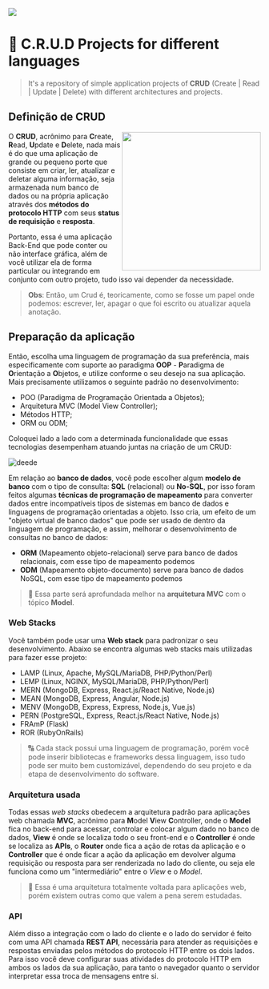 <a href="https://github.com/IsaacAlves7/crud-projects"><img src="https://user-images.githubusercontent.com/61624336/159622843-8f7ffa91-e9a5-49f4-8980-69d03dd2c3a7.png"></a>

# 📝 C.R.U.D Projects for different languages
<blockquote>It's a repository of simple application projects of <b>CRUD</b> (Create | Read | Update | Delete) with different architectures and projects.</blockquote> 

## Definição de CRUD
<img src="https://static.platzi.com/media/landing-projects/Proyecto-Python-CRUD.png" height="277" align="right">

O **CRUD**, acrônimo para **C**reate, **R**ead, **U**pdate e **D**elete, nada mais é do que uma aplicação de grande ou pequeno porte que consiste em criar, ler, atualizar e deletar alguma informação, seja armazenada num banco de dados ou na própria aplicação através dos **métodos do protocolo HTTP** com seus **status de requisição** e **resposta**. 

Portanto, essa é uma aplicação Back-End que pode conter ou não interface gráfica, além de você utilizar ela de forma particular ou integrando em conjunto com outro projeto, tudo isso vai depender da necessidade.

> **Obs**: Então, um Crud é, teoricamente, como se fosse um papel onde podemos: escrever, ler, apagar o que foi escrito ou atualizar aquela anotação.

## Preparação da aplicação
Então, escolha uma linguagem de programação da sua preferência, mais especificamente com suporte ao paradigma **OOP** - **P**aradigma de **O**rientação a **O**bjetos, e utilize conforme o seu desejo na sua aplicação. Mais precisamente utilizamos o seguinte padrão no desenvolvimento:

- POO (Paradigma de Programação Orientada a Objetos);
- Arquitetura MVC (Model View Controller);
- Métodos HTTP;
- ORM ou ODM;

Coloquei lado a lado com a determinada funcionalidade que essas tecnologias desempenham atuando juntas na criação de um CRUD:

![deede](https://user-images.githubusercontent.com/61624336/177389704-cc4d941c-d5f6-496a-8881-4f5b140ead81.png)

Em relação ao **banco de dados**, você pode escolher algum **modelo de banco** com o tipo de consulta: **SQL** (relacional) ou **No-SQL**, por isso foram feitos algumas **técnicas de programação de mapeamento** para converter dados entre incompatíveis tipos de sistemas em banco de dados e linguagens de programação orientadas a objeto. Isso cria, um efeito de um "objeto virtual de banco dados" que pode ser usado de dentro da linguagem de programação, e assim, melhorar o desenvolvimento de consultas no banco de dados:

- **ORM** (Mapeamento objeto-relacional) serve para banco de dados relacionais, com esse tipo de mapeamento podemos
- **ODM** (Mapeamento objeto-documento) serve para banco de dados NoSQL, com esse tipo de mapeamento podemos

> 🔄 Essa parte será aprofundada melhor na **arquitetura MVC** com o tópico **Model**.

### Web Stacks
Você também pode usar uma **Web stack** para padronizar o seu desenvolvimento. Abaixo se encontra algumas web stacks mais utilizadas para fazer esse projeto:

- LAMP (Linux, Apache, MySQL/MariaDB, PHP/Python/Perl)
- LEMP (Linux, NGINX, MySQL/MariaDB, PHP/Python/Perl)
- MERN (MongoDB, Express, React.js/React Native, Node.js)
- MEAN (MongoDB, Express, Angular, Node.js)
- MENV (MongoDB, Express, Express, Node.js, Vue.js)
- PERN (PostgreSQL, Express, React.js/React Native, Node.js)
- FRAmP (Flask)
- ROR (RubyOnRails)

> 🔠 Cada stack possui uma linguagem de programação, porém você pode inserir bibliotecas e frameworks dessa linguagem, isso tudo pode ser muito bem customizável, dependendo do seu projeto e da etapa de desenvolvimento do software.

### Arquitetura usada
Todas essas _web stacks_ obedecem a arquitetura padrão para aplicações web chamada **MVC**, acrônimo para **M**odel **V**iew **C**ontroller, onde o **Model** fica no back-end para acessar, controlar e colocar algum dado no banco de dados, **View** é onde se localiza todo o seu front-end e o **Controller** é onde se localiza as **APIs**, o **Router** onde fica a ação de rotas da aplicação e o **Controller** que é onde ficar a ação da aplicação em devolver alguma requisição ou resposta para ser renderizada no lado do cliente, ou seja ele funciona como um "intermediário" entre o _View_ e o _Model_.

> 🚮 Essa é uma arquitetura totalmente voltada para aplicações web, porém existem outras como que valem a pena serem estudadas.

### API
Além disso a integração com o lado do cliente e o lado do servidor é feito com uma API chamada **REST API**, necessária para atender as requisições e respostas enviadas pelos métodos do protocolo HTTP entre os dois lados. Para isso você deve configurar suas atividades do protocolo HTTP em ambos os lados da sua aplicação, para tanto o navegador quanto o servidor interpretar essa troca de mensagens entre si.

<!-- 
# 📜 JavaScript (Node.js) Language Programming
<img src="https://www.webdesignemfoco.com/img/files/original/368570-crud-nodejs-l.jpg">

# 🐍 Python Language Programming
<img src="https://www.webdesignemfoco.com/img/files/original/194176-banner-curso-de-python-l.jpg">
 -->
